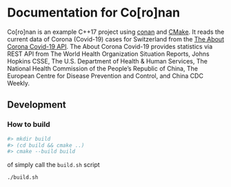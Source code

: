 # Documentation for Co[ro]nan

Co[ro]nan is an example C++17 project using [conan](https://conan.io/) and [CMake](https://cmake.org/).
It reads the current data of Corona (Covid-19) cases for Switzerland from the [The About Corona Covid-19 API](https://about-corona.net/documentation). The About Corona Covid-19 provides statistics via REST API from The World Health Organization Situation Reports, Johns Hopkins CSSE, The U.S. Department of Health & Human Services, The National Health Commission of the People’s Republic of China, The European Centre for Disease Prevention and Control, and China CDC Weekly.

## Development

### How to build

```bash
#> mkdir build
#> (cd build && cmake ..)
#> cmake --build build
```

of simply call the `build.sh` script

```bash
./build.sh
```